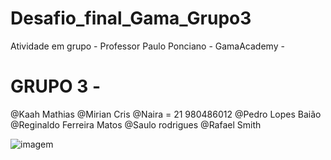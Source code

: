# Desafio_final_Gama_Grupo3
 Atividade em grupo -  Professor Paulo Ponciano - GamaAcademy -
# GRUPO 3 -
@Kaah Mathias
@Mirian Cris
@Naira = 21 980486012
@Pedro Lopes Baião
@Reginaldo Ferreira Matos
@Saulo rodrigues
@Rafael Smith

![imagem](https://user-images.githubusercontent.com/92062517/138010765-8702cf91-e318-4a32-b641-586eed2276b1.jpg)
